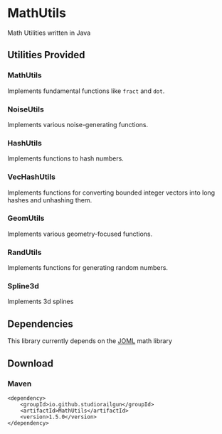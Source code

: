 # MathUtils
Math Utilities written in Java

## Utilities Provided

### MathUtils
Implements fundamental functions like `fract` and `dot`.

### NoiseUtils
Implements various noise-generating functions.

### HashUtils
Implements functions to hash numbers.

### VecHashUtils
Implements functions for converting bounded integer vectors into long hashes and unhashing them.

### GeomUtils
Implements various geometry-focused functions.

### RandUtils
Implements functions for generating random numbers.

### Spline3d
Implements 3d splines


## Dependencies
This library currently depends on the [JOML](https://github.com/JOML-CI/JOML) math library 



## Download
### Maven
```
<dependency>
    <groupId>io.github.studiorailgun</groupId>
    <artifactId>MathUtils</artifactId>
    <version>1.5.0</version>
</dependency>
```
